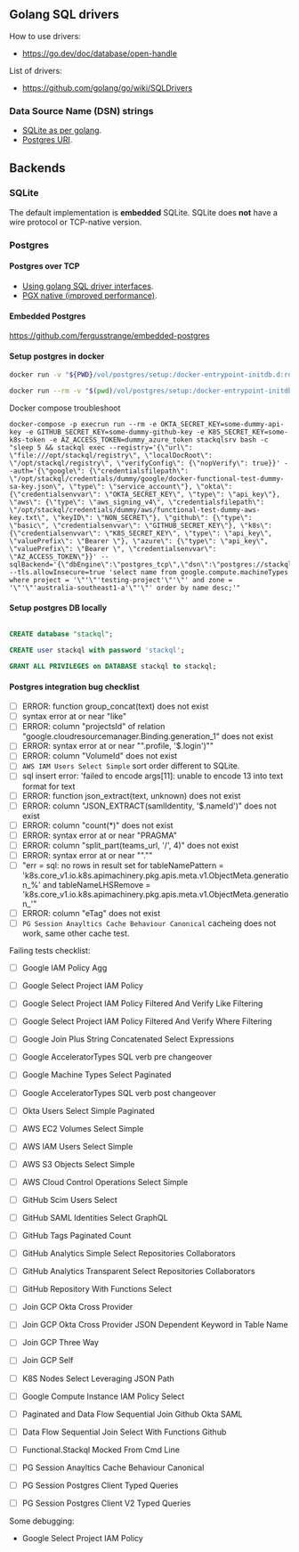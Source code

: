 
## Golang SQL drivers

How to use drivers:

- https://go.dev/doc/database/open-handle

List of drivers:

- https://github.com/golang/go/wiki/SQLDrivers

### Data Source Name (DSN) strings

- [SQLite as per golang](https://github.com/mattn/go-sqlite3#dsn-examples).
- [Postgres URI](https://www.postgresql.org/docs/current/libpq-connect.html#LIBPQ-CONNSTRING).

## Backends

### SQLite

The default implementation is **embedded** SQLite.  SQLite does **not** have a wire protocol or TCP-native version.

### Postgres

#### Postgres over TCP

- [Using golang SQL driver interfaces](https://github.com/jackc/pgx/wiki/Getting-started-with-pgx-through-database-sql#hello-world-from-postgresql).
- [PGX native (improved performance)](https://github.com/jackc/pgx/wiki/Getting-started-with-pgx).

#### Embedded Postgres

https://github.com/fergusstrange/embedded-postgres


#### Setup postgres in docker

```sh
docker run -v "${PWD}/vol/postgres/setup:/docker-entrypoint-initdb.d:ro" -it --entrypoint bash postgres:14.5-bullseye
```

```sh
docker run --rm -v "$(pwd)/vol/postgres/setup:/docker-entrypoint-initdb.d:ro" -p 127.0.0.1:6532:5432/tcp -e POSTGRES_PASSWORD=password postgres:14.5-bullseye
```

Docker compose troubleshoot

```
docker-compose -p execrun run --rm -e OKTA_SECRET_KEY=some-dummy-api-key -e GITHUB_SECRET_KEY=some-dummy-github-key -e K8S_SECRET_KEY=some-k8s-token -e AZ_ACCESS_TOKEN=dummy_azure_token stackqlsrv bash -c "sleep 5 && stackql exec --registry='{\"url\": \"file:///opt/stackql/registry\", \"localDocRoot\": \"/opt/stackql/registry\", \"verifyConfig\": {\"nopVerify\": true}}' --auth='{\"google\": {\"credentialsfilepath\": \"/opt/stackql/credentials/dummy/google/docker-functional-test-dummy-sa-key.json\", \"type\": \"service_account\"}, \"okta\": {\"credentialsenvvar\": \"OKTA_SECRET_KEY\", \"type\": \"api_key\"}, \"aws\": {\"type\": \"aws_signing_v4\", \"credentialsfilepath\": \"/opt/stackql/credentials/dummy/aws/functional-test-dummy-aws-key.txt\", \"keyID\": \"NON_SECRET\"}, \"github\": {\"type\": \"basic\", \"credentialsenvvar\": \"GITHUB_SECRET_KEY\"}, \"k8s\": {\"credentialsenvvar\": \"K8S_SECRET_KEY\", \"type\": \"api_key\", \"valuePrefix\": \"Bearer \"}, \"azure\": {\"type\": \"api_key\", \"valuePrefix\": \"Bearer \", \"credentialsenvvar\": \"AZ_ACCESS_TOKEN\"}}' --sqlBackend='{\"dbEngine\":\"postgres_tcp\",\"dsn\":\"postgres://stackql:stackql@postgres_stackql:6532/stackql\",\"sqlDialect\":\"postgres\"}' --tls.allowInsecure=true 'select name from google.compute.machineTypes where project = '\"'\"'testing-project'\"'\"' and zone = '\"'\"'australia-southeast1-a'\"'\"' order by name desc;'"
```

#### Setup postgres DB locally

```sql

CREATE database "stackql";

CREATE user stackql with password 'stackql';

GRANT ALL PRIVILEGES on DATABASE stackql to stackql;

```

#### Postgres integration bug checklist

- [ ] ERROR: function group_concat(text) does not exist
- [ ] syntax error at or near "like"
- [ ] ERROR: column "projectsId" of relation "google.cloudresourcemanager.Binding.generation_1" does not exist
- [ ] ERROR: syntax error at or near "".profile, '$.login')""
- [ ] ERROR: column "VolumeId" does not exist
- [ ] `AWS IAM Users Select Simple` sort order different to SQLite.
- [ ] sql insert error: 'failed to encode args[11]: unable to encode 13 into text format for text
- [ ] ERROR: function json_extract(text, unknown) does not exist
- [ ] ERROR: column "JSON_EXTRACT(samlIdentity, '$.nameId')" does not exist
- [ ] ERROR: column "count(*)" does not exist
- [ ] ERROR: syntax error at or near "PRAGMA"
- [ ] ERROR: column "split_part(teams_url, '/', 4)" does not exist
- [ ] ERROR: syntax error at or near "".""
- [ ] "err = sql: no rows in result set for tableNamePattern = 'k8s.core_v1.io.k8s.apimachinery.pkg.apis.meta.v1.ObjectMeta.generation_%' and tableNameLHSRemove = 'k8s.core_v1.io.k8s.apimachinery.pkg.apis.meta.v1.ObjectMeta.generation_'"
- [ ] ERROR: column "eTag" does not exist
- [ ] `PG Session Anayltics Cache Behaviour Canonical` cacheing does not work, same other cache test.

Failing tests checklist:

- [ ] Google IAM Policy Agg                                                 
- [ ] Google Select Project IAM Policy                                      
- [ ] Google Select Project IAM Policy Filtered And Verify Like Filtering   
- [ ] Google Select Project IAM Policy Filtered And Verify Where Filtering  
- [ ] Google Join Plus String Concatenated Select Expressions               
- [ ] Google AcceleratorTypes SQL verb pre changeover                       
- [ ] Google Machine Types Select Paginated                                 
- [ ] Google AcceleratorTypes SQL verb post changeover                      
- [ ] Okta Users Select Simple Paginated                                    
- [ ] AWS EC2 Volumes Select Simple                                         
- [ ] AWS IAM Users Select Simple                                           
- [ ] AWS S3 Objects Select Simple                                          
- [ ] AWS Cloud Control Operations Select Simple                            
- [ ] GitHub Scim Users Select                                              
- [ ] GitHub SAML Identities Select GraphQL                                 
- [ ] GitHub Tags Paginated Count                                           
- [ ] GitHub Analytics Simple Select Repositories Collaborators             
- [ ] GitHub Analytics Transparent Select Repositories Collaborators        
- [ ] GitHub Repository With Functions Select                               
- [ ] Join GCP Okta Cross Provider                                          
- [ ] Join GCP Okta Cross Provider JSON Dependent Keyword in Table Name     
- [ ] Join GCP Three Way                                                    
- [ ] Join GCP Self                                                         
- [ ] K8S Nodes Select Leveraging JSON Path                                 
- [ ] Google Compute Instance IAM Policy Select                             
- [ ] Paginated and Data Flow Sequential Join Github Okta SAML              
- [ ] Data Flow Sequential Join Select With Functions Github                
- [ ] Functional.Stackql Mocked From Cmd Line                               
- [ ] PG Session Anayltics Cache Behaviour Canonical                        
- [ ] PG Session Postgres Client Typed Queries                              
- [ ] PG Session Postgres Client V2 Typed Queries  


Some debugging:

- Google Select Project IAM Policy



